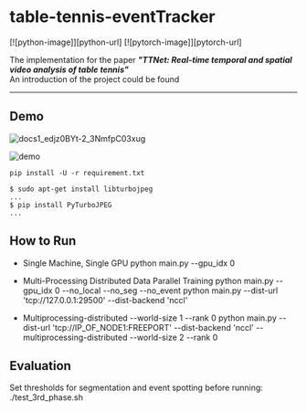 # table-tennis-eventTracker

[![python-image]][python-url]
[![pytorch-image]][pytorch-url]

The implementation for the paper _**"TTNet: Real-time temporal and spatial video analysis of table tennis"**_ <br>
An introduction of the project could be found 

---

## Demo
![docs1_edjz0BYt-2_3NmfpC03xug](./docs/1_edjz0BYt-2_3NmfpC03xug.gif)

![demo](./docs/demo.gif)

```shell script
pip install -U -r requirement.txt

$ sudo apt-get install libturbojpeg
...
$ pip install PyTurboJPEG
...
```

## How to Run

- Single Machine, Single GPU
python main.py --gpu_idx 0

- Multi-Processing Distributed Data Parallel Training
python main.py --gpu_idx 0 --no_local --no_seg --no_event
python main.py --dist-url 'tcp://127.0.0.1:29500' --dist-backend 'nccl'

- Multiprocessing-distributed --world-size 1 --rank 0
python main.py --dist-url 'tcp://IP_OF_NODE1:FREEPORT' --dist-backend 'nccl' --multiprocessing-distributed --world-size 2 --rank 0


## Evaluation

Set thresholds for segmentation and event spotting before running:   ./test_3rd_phase.sh
